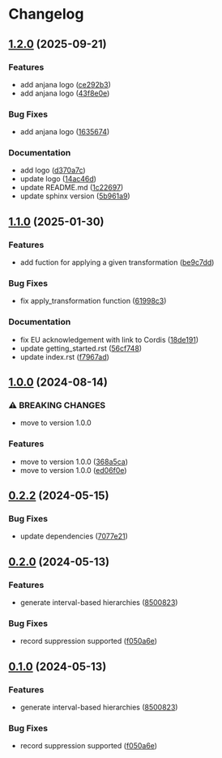 # Changelog

## [1.2.0](https://github.com/IFCA-Advanced-Computing/anjana/compare/v1.1.0...v1.2.0) (2025-09-21)


### Features

* add anjana logo ([ce292b3](https://github.com/IFCA-Advanced-Computing/anjana/commit/ce292b39743104e254090ca8468654e83b2aa823))
* add anjana logo ([43f8e0e](https://github.com/IFCA-Advanced-Computing/anjana/commit/43f8e0e77a40cc2e1e668044db96eeb2eacf6eed))


### Bug Fixes

* add anjana logo ([1635674](https://github.com/IFCA-Advanced-Computing/anjana/commit/16356745c7e279c5985ba2073bb1a30af768497a))


### Documentation

* add logo ([d370a7c](https://github.com/IFCA-Advanced-Computing/anjana/commit/d370a7c59fc0dcc6d97ee41cb19076dbe63cfa4c))
* update logo ([14ac46d](https://github.com/IFCA-Advanced-Computing/anjana/commit/14ac46dfd001fc44174f884ce64f058196a5c33b))
* update README.md ([1c22697](https://github.com/IFCA-Advanced-Computing/anjana/commit/1c2269781d1dcd3faf00cf4d6b0018680f47df46))
* update sphinx version ([5b961a9](https://github.com/IFCA-Advanced-Computing/anjana/commit/5b961a9a91bbfaef825ab26aea15e9320a2f6862))

## [1.1.0](https://github.com/IFCA-Advanced-Computing/anjana/compare/v1.0.0...v1.1.0) (2025-01-30)


### Features

* add fuction for applying a given transformation ([be9c7dd](https://github.com/IFCA-Advanced-Computing/anjana/commit/be9c7dd7fbf88bb74d30c7bb56279cbde08958dd))


### Bug Fixes

* fix  apply_transformation function ([61998c3](https://github.com/IFCA-Advanced-Computing/anjana/commit/61998c33466c2810d6d350dd4eade5a676a627ff))


### Documentation

* fix EU acknowledgement with link to Cordis ([18de191](https://github.com/IFCA-Advanced-Computing/anjana/commit/18de1913acb090eeba482484dc506266ee86b78f))
* update getting_started.rst ([56cf748](https://github.com/IFCA-Advanced-Computing/anjana/commit/56cf74846942e93374c008921b5d2d042bdfce38))
* update index.rst ([f7967ad](https://github.com/IFCA-Advanced-Computing/anjana/commit/f7967ad5884c30d926f2a3cd355d58d20f54951c))

## [1.0.0](https://github.com/IFCA-Advanced-Computing/anjana/compare/v0.2.2...v1.0.0) (2024-08-14)


### ⚠ BREAKING CHANGES

* move to version 1.0.0

### Features

* move to version 1.0.0 ([368a5ca](https://github.com/IFCA-Advanced-Computing/anjana/commit/368a5ca52886a343de2af42cb90e5df4dbc7fafd))
* move to version 1.0.0 ([ed06f0e](https://github.com/IFCA-Advanced-Computing/anjana/commit/ed06f0e4ce603bc01f1332d3cfdfa85b98bb5efa))

## [0.2.2](https://github.com/IFCA-Advanced-Computing/anjana/compare/v0.2.1...v0.2.2) (2024-05-15)


### Bug Fixes

* update dependencies ([7077e21](https://github.com/IFCA-Advanced-Computing/anjana/commit/7077e21be4252febb8fb033fa4cb4edd76a1d32e))

## [0.2.0](https://github.com/IFCA-Advanced-Computing/anjana/compare/v0.1.1...v0.2.0) (2024-05-13)


### Features

* generate interval-based hierarchies ([8500823](https://github.com/IFCA-Advanced-Computing/anjana/commit/850082334322b14f6c5d98975aa3d93fb95a860c))


### Bug Fixes

* record suppression supported ([f050a6e](https://github.com/IFCA-Advanced-Computing/anjana/commit/f050a6ebaf2e13ed159e3beac7635c9b9b4ccb14))

## [0.1.0](https://github.com/IFCA-Advanced-Computing/anjana/compare/v0.0.2...v0.1.0) (2024-05-13)


### Features

* generate interval-based hierarchies ([8500823](https://github.com/IFCA-Advanced-Computing/anjana/commit/850082334322b14f6c5d98975aa3d93fb95a860c))


### Bug Fixes

* record suppression supported ([f050a6e](https://github.com/IFCA-Advanced-Computing/anjana/commit/f050a6ebaf2e13ed159e3beac7635c9b9b4ccb14))
